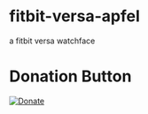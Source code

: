 # fitbit-versa-apfel
a fitbit versa watchface


# Donation Button

[![Donate](https://img.shields.io/badge/Donate-PayPal-green.svg)](https://www.paypal.com/cgi-bin/webscr?cmd=_s-xclick&hosted_button_id=FT39CVVHGJNW2)
